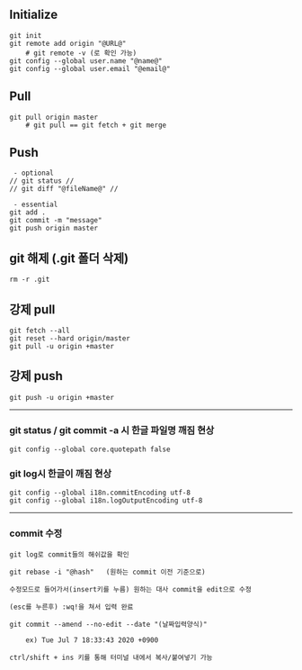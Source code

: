 ## Initialize
```
git init
git remote add origin "@URL@"
	# git remote -v (로 확인 가능)
git config --global user.name "@name@"
git config --global user.email "@email@"
```
## Pull
```
git pull origin master
	# git pull == git fetch + git merge
```
## Push
```
 - optional
// git status //
// git diff "@fileName@" //

 - essential
git add .
git commit -m "message"
git push origin master
```
## git 해제 (.git 폴더 삭제)
```
rm -r .git
```
## 강제 pull
```
git fetch --all
git reset --hard origin/master
git pull -u origin +master
```
## 강제 push
```
git push -u origin +master
```
----------------------

###  git status / git commit -a 시 한글 파일명 깨짐 현상
```
git config --global core.quotepath false
```

### git log시 한글이 깨짐 현상
```
git config --global i18n.commitEncoding utf-8
git config --global i18n.logOutputEncoding utf-8
```
----------------------------
### commit 수정

```
git log로 commit들의 해쉬값을 확인

git rebase -i "@hash"	(원하는 commit 이전 기준으로)

수정모드로 들어가서(insert키를 누름) 원하는 대사 commit을 edit으로 수정

(esc를 누른후) :wq!을 쳐서 입력 완료

git commit --amend --no-edit --date "(날짜입력양식)"

	ex) Tue Jul 7 18:33:43 2020 +0900
```
```ctrl/shift + ins 키를 통해 터미널 내에서 복사/붙여넣기 가능```
